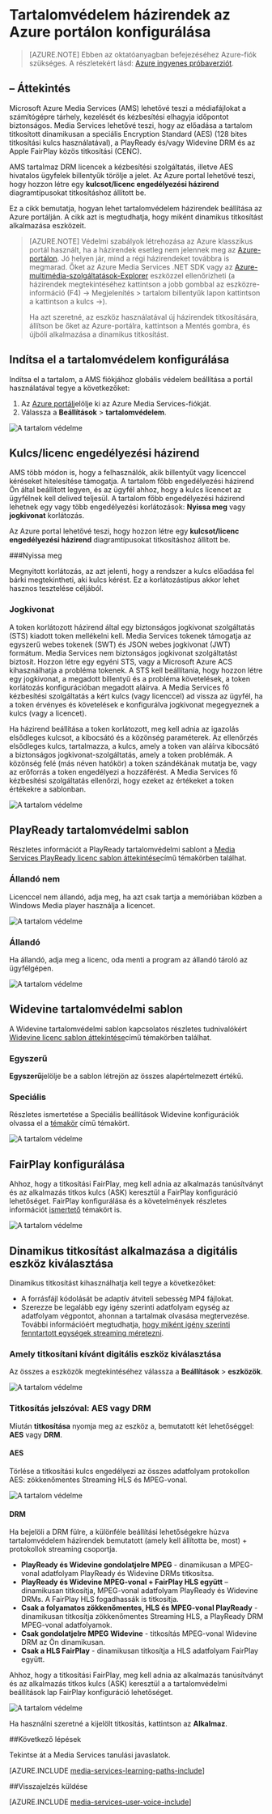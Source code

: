 <properties 
    pageTitle="Az Azure portálon tartalomvédelem házirendek beállítása |} Microsoft Azure" 
    description="Ez a cikk bemutatja, hogyan lehet az Azure portal segítségével tartalomvédelmi házirendek beállítása. A cikk azt is megtudhatja, hogy miként engedélyezni a dinamikus titkosítást eszközeit." 
    services="media-services" 
    documentationCenter="" 
    authors="Juliako" 
    manager="erikre" 
    editor=""/>

<tags 
    ms.service="media-services" 
    ms.workload="media" 
    ms.tgt_pltfrm="na" 
    ms.devlang="na" 
    ms.topic="article" 
    ms.date="10/24/2016"    
    ms.author="juliako"/>

# <a name="configuring-content-protection-policies-using-the-azure-portal"></a>Tartalomvédelem házirendek az Azure portálon konfigurálása

> [AZURE.NOTE] Ebben az oktatóanyagban befejezéséhez Azure-fiók szükséges. A részletekért lásd: [Azure ingyenes próbaverziót](https://azure.microsoft.com/pricing/free-trial/).

## <a name="overview"></a>– Áttekintés

Microsoft Azure Media Services (AMS) lehetővé teszi a médiafájlokat a számítógépre tárhely, kezelését és kézbesítési elhagyja időpontot biztonságos. Media Services lehetővé teszi, hogy az előadása a tartalom titkosított dinamikusan a speciális Encryption Standard (AES) (128 bites titkosítási kulcs használatával), a PlayReady és/vagy Widevine DRM és az Apple FairPlay közös titkosítási (CENC). 

AMS tartalmaz DRM licencek a kézbesítési szolgáltatás, illetve AES hivatalos ügyfelek billentyűk törölje a jelet. Az Azure portal lehetővé teszi, hogy hozzon létre egy **kulcsot/licenc engedélyezési házirend** diagramtípusokat titkosításhoz állított be.

Ez a cikk bemutatja, hogyan lehet tartalomvédelem házirendek beállítása az Azure portálján. A cikk azt is megtudhatja, hogy miként dinamikus titkosítást alkalmazása eszközeit.

> [AZURE.NOTE]  Védelmi szabályok létrehozása az Azure klasszikus portál használt, ha a házirendek esetleg nem jelennek meg az [Azure-portálon](https://portal.azure.com/). Jó helyen jár, mind a régi házirendeket továbbra is megmarad. Őket az Azure Media Services .NET SDK vagy az [Azure-multimédia-szolgáltatások-Explorer](https://github.com/Azure/Azure-Media-Services-Explorer/releases) eszközzel ellenőrizheti (a házirendek megtekintéséhez kattintson a jobb gombbal az eszközre-információ (F4) -> Megjelenítés > tartalom billentyűk lapon kattintson a kattintson a kulcs ->). 
> 
> Ha azt szeretné, az eszköz használatával új házirendek titkosítására, állítson be őket az Azure-portálra, kattintson a Mentés gombra, és újbóli alkalmazása a dinamikus titkosítást. 

## <a name="start-configuring-content-protection"></a>Indítsa el a tartalomvédelem konfigurálása

Indítsa el a tartalom, a AMS fiókjához globális védelem beállítása a portál használatával tegye a következőket:

1. Az [Azure portál](https://portal.azure.com/)jelölje ki az Azure Media Services-fiókját.
2. Válassza a **Beállítások** > **tartalomvédelem**.

![A tartalom védelme](./media/media-services-portal-content-protection/media-services-content-protection001.png)
 

## <a name="keylicense-authorization-policy"></a>Kulcs/licenc engedélyezési házirend

AMS több módon is, hogy a felhasználók, akik billentyűt vagy licenccel kéréseket hitelesítése támogatja. A tartalom főbb engedélyezési házirend Ön által beállított legyen, és az ügyfél ahhoz, hogy a kulcs licencet az ügyfélnek kell delived teljesül. A tartalom főbb engedélyezési házirend lehetnek egy vagy több engedélyezési korlátozások: **Nyissa meg** vagy **jogkivonat** korlátozás.

Az Azure portal lehetővé teszi, hogy hozzon létre egy **kulcsot/licenc engedélyezési házirend** diagramtípusokat titkosításhoz állított be.

###<a name="open"></a>Nyissa meg 

Megnyitott korlátozás, az azt jelenti, hogy a rendszer a kulcs előadása fel bárki megtekintheti, aki kulcs kérést. Ez a korlátozástípus akkor lehet hasznos tesztelése céljából. 

### <a name="token"></a>Jogkivonat

A token korlátozott házirend által egy biztonságos jogkivonat szolgáltatás (STS) kiadott token mellékelni kell. Media Services tokenek támogatja az egyszerű webes tokenek (SWT) és JSON webes jogkivonat (JWT) formátum. Media Services nem biztonságos jogkivonat szolgáltatást biztosít. Hozzon létre egy egyéni STS, vagy a Microsoft Azure ACS kihasználhatja a probléma tokenek. A STS kell beállítania, hogy hozzon létre egy jogkivonat, a megadott billentyű és a probléma követelések, a token korlátozás konfigurációban megadott aláírva. A Media Services fő kézbesítési szolgáltatás a kért kulcs (vagy licenccel) ad vissza az ügyfél, ha a token érvényes és követelések e konfigurálva jogkivonat megegyeznek a kulcs (vagy a licencet).

Ha házirend beállítása a token korlátozott, meg kell adnia az igazolás elsődleges kulcsot, a kibocsátó és a közönség paraméterek. Az ellenőrzés elsődleges kulcs, tartalmazza, a kulcs, amely a token van aláírva kibocsátó a biztonságos jogkivonat-szolgáltatás, amely a token problémák. A közönség felé (más néven hatókör) a token szándékának mutatja be, vagy az erőforrás a token engedélyezi a hozzáférést. A Media Services fő kézbesítési szolgáltatás ellenőrzi, hogy ezeket az értékeket a token értékekre a sablonban.

![A tartalom védelme](./media/media-services-portal-content-protection/media-services-content-protection002.png)

## <a name="playready-rights-template"></a>PlayReady tartalomvédelmi sablon

Részletes információt a PlayReady tartalomvédelmi sablont a [Media Services PlayReady licenc sablon áttekintése](media-services-playready-license-template-overview.md)című témakörben találhat.

### <a name="non-persistent"></a>Állandó nem

Licenccel nem állandó, adja meg, ha azt csak tartja a memóriában közben a Windows Media player használja a licencet.  

![A tartalom védelme](./media/media-services-portal-content-protection/media-services-content-protection003.png)

### <a name="persistent"></a>Állandó

Ha állandó, adja meg a licenc, oda menti a program az állandó tároló az ügyfélgépen.

![A tartalom védelme](./media/media-services-portal-content-protection/media-services-content-protection004.png)

## <a name="widevine-rights-template"></a>Widevine tartalomvédelmi sablon

A Widevine tartalomvédelmi sablon kapcsolatos részletes tudnivalókért [Widevine licenc sablon áttekintése](media-services-widevine-license-template-overview.md)című témakörben találhat.

### <a name="basic"></a>Egyszerű

**Egyszerű**jelölje be a sablon létrejön az összes alapértelmezett értékű.

### <a name="advanced"></a>Speciális

Részletes ismertetése a Speciális beállítások Widevine konfigurációk olvassa el a [témakör](media-services-widevine-license-template-overview.md) című témakört.

![A tartalom védelme](./media/media-services-portal-content-protection/media-services-content-protection005.png)

## <a name="fairplay-configuration"></a>FairPlay konfigurálása

Ahhoz, hogy a titkosítási FairPlay, meg kell adnia az alkalmazás tanúsítványt és az alkalmazás titkos kulcs (ASK) keresztül a FairPlay konfiguráció lehetőséget. FairPlay konfigurálása és a követelmények részletes információt [ismertető](media-services-protect-hls-with-fairplay.md) témakört is.

![A tartalom védelme](./media/media-services-portal-content-protection/media-services-content-protection006.png)

## <a name="apply-dynamic-encryption-to-your-asset"></a>Dinamikus titkosítást alkalmazása a digitális eszköz kiválasztása

Dinamikus titkosítást kihasználhatja kell tegye a következőket:

- A forrásfájl kódolását be adaptív átviteli sebesség MP4 fájlokat.
- Szerezze be legalább egy igény szerinti adatfolyam egység az adatfolyam végpontot, ahonnan a tartalmak olvasása megtervezése. További információért megtudhatja, [hogy miként igény szerinti fenntartott egységek streaming méretezni](media-services-portal-manage-streaming-endpoints.md).

### <a name="select-an-asset-that-you-want-to-encrypt"></a>Amely titkosítani kívánt digitális eszköz kiválasztása

Az összes a eszközök megtekintéséhez válassza a **Beállítások** > **eszközök**.

![A tartalom védelme](./media/media-services-portal-content-protection/media-services-content-protection007.png)

### <a name="encrypt-with-aes-or-drm"></a>Titkosítás jelszóval: AES vagy DRM

Miután **titkosítása** nyomja meg az eszköz a, bemutatott két lehetőséggel: **AES** vagy **DRM**. 

#### <a name="aes"></a>AES

Törlése a titkosítási kulcs engedélyezi az összes adatfolyam protokollon AES: zökkenőmentes Streaming HLS és MPEG-vonal.

![A tartalom védelme](./media/media-services-portal-content-protection/media-services-content-protection008.png)

#### <a name="drm"></a>DRM

Ha bejelöli a DRM fülre, a különféle beállítási lehetőségekre húzva tartalomvédelem házirendek bemutatott (amely kell állította be, most) + protokollok streaming csoportja.

- **PlayReady és Widevine gondolatjelre MPEG** - dinamikusan a MPEG-vonal adatfolyam PlayReady és Widevine DRMs titkosítsa.
- **PlayReady és Widevine MPEG-vonal + FairPlay HLS együtt** – dinamikusan titkosítja, MPEG-vonal adatfolyam PlayReady és Widevine DRMs. A FairPlay HLS fogadhassák is titkosítja.
- **Csak a folyamatos zökkenőmentes, HLS és MPEG-vonal PlayReady** - dinamikusan titkosítja zökkenőmentes Streaming HLS, a PlayReady DRM MPEG-vonal adatfolyamok.
- **Csak gondolatjelre MPEG Widevine** - titkosítás MPEG-vonal Widevine DRM az Ön dinamikusan.
- **Csak a HLS FairPlay** - dinamikusan titkosítja a HLS adatfolyam FairPlay együtt.

Ahhoz, hogy a titkosítási FairPlay, meg kell adnia az alkalmazás tanúsítványt és az alkalmazás titkos kulcs (ASK) keresztül a a tartalomvédelmi beállítások lap FairPlay konfiguráció lehetőséget.

![A tartalom védelme](./media/media-services-portal-content-protection/media-services-content-protection009.png)

Ha használni szeretné a kijelölt titkosítás, kattintson az **Alkalmaz**.

##<a name="next-steps"></a>Következő lépések

Tekintse át a Media Services tanulási javaslatok.

[AZURE.INCLUDE [media-services-learning-paths-include](../../includes/media-services-learning-paths-include.md)]

##<a name="provide-feedback"></a>Visszajelzés küldése

[AZURE.INCLUDE [media-services-user-voice-include](../../includes/media-services-user-voice-include.md)]






